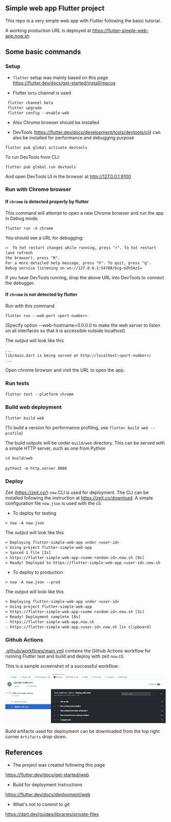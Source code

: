 ## Simple web app Flutter project

This repo is a very simple web app with Flutter following the basic tutorial.

A working production URL is deployed at https://flutter-simple-web-app.now.sh

## Some basic commands

### Setup

* `flutter` setup was mainly based on this page https://flutter.dev/docs/get-started/install/macos

* Flutter `beta` channel is used

```
 flutter channel beta
 flutter upgrade
 flutter config --enable-web
```

* Also Chrome browser should be installed

* DevTools (https://flutter.dev/docs/development/tools/devtools/cli)  can also be installed for performance and debugging purpose

```
flutter pub global activate devtools
```

To run DevTools from CLI:

```
flutter pub global run devtools 
```

And open DevTools UI in the browser at http://127.0.0.1:9100

### Run with Chrome browser

#### If `chrome` is detected properly by flutter
This command will attempt to open a new Chrome browser and run the app in Debug mode.

```
flutter run -d chrome
```

You should see a URL for debugging:

```
🔥  To hot restart changes while running, press "r". To hot restart (and refresh
the browser), press "R".
For a more detailed help message, press "h". To quit, press "q".
Debug service listening on ws://127.0.0.1:54708/bcg-mZh5AzI=
```

If you have DevTools running, drop the above URL into DevTools to connect the debugger.

#### If `chrome` is not detected by flutter

Run with this command 

```
flutter run --web-port <port-number>
```

(Specify option --web-hostname=0.0.0.0 to make the web server to listen on all interfaces so that it is accessible outside localhost)

The output will look like this

```
...
lib/main.dart is being served at http://localhost:<port-number>/
...
```

Open chrome browser and visit the URL to open the app.

### Run tests

```
flutter test --platform chrome
```


### Build web deployment

```
flutter build web
```

(To build a version for performance profiling, use `flutter build web --profile`)

The build outputs will be under `build/web` directory. This can be served with a simple HTTP server, such as one from Python

```
cd build/web

python3 -m http.server 8000
```

### Deploy

Zeit (https://zeit.co/) `now` CLI is used for deployment. The CLI can be installed following the instruction at https://zeit.co/download. A simple configuration file `now.json` is used with the cli.

* To deploy for testing
```
> now -A now.json
```

The output will look like this

```
> Deploying flutter-simple-web-app under <user-id>
> Using project flutter-simple-web-app
> Synced 1 file [2s]
> https://flutter-simple-web-app-<some-random-id>.now.sh [9s]
> Ready! Deployed to https://flutter-simple-web-app.<user-id>.now.sh 
```
* To deploy to production

```
> now -A now.json --prod
```

The output will look like this

```
> Deploying flutter-simple-web-app under <user-id>
> Using project flutter-simple-web-app
> https://flutter-simple-web-app-<some-random-id>.now.sh [3s]
> Ready! Deployment complete [8s]
- https://flutter-simple-web-app.now.sh
- https://flutter-simple-web-app.<user-id>.now.sh [in clipboard]
```


### Github Actions
[.github/workflows/main.yml](.github/workflows/main.yml) contains the Github Actions workflow for running Flutter test and build and deploy with zeit `now` cli. 

This is a sample screenshot of a successful workflow:

![](https://raw.githubusercontent.com/alext234/figs/master/flutter-simple-web-app/github-actions.png)

Build artifacts used for deployment can be downloaded from the top right corner `Artifacts` drop-down.


## References

* The project was created following this page

https://flutter.dev/docs/get-started/web

* Build for deployment instructions

https://flutter.dev/docs/deployment/web

* What's not to commit to git

https://dart.dev/guides/libraries/private-files
